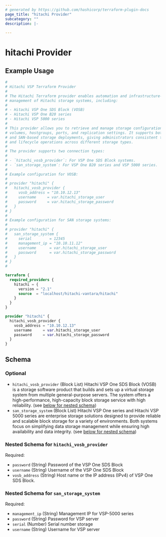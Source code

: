 ```yaml
---
# generated by https://github.com/hashicorp/terraform-plugin-docs
page_title: "hitachi Provider"
subcategory: ""
description: |-
  
---
```


# hitachi Provider



## Example Usage

```terraform
#
# Hitachi VSP Terraform Provider
#
# The Hitachi Terraform provider enables automation and infrastructure-as-code
# management of Hitachi storage systems, including:
#
# - Hitachi VSP One SDS Block (VOSB)
# - Hitachi VSP One B20 series
# - Hitachi VSP 5000 series
#
# This provider allows you to retrieve and manage storage configuration such as
# volumes, hostgroups, ports, and replication settings. It supports both software-defined
# and SAN-based storage deployments, giving administrators consistent tooling for provisioning
# and lifecycle operations across different storage types.
#
# The provider supports two connection types:
#
# - `hitachi_vosb_provider`: For VSP One SDS Block systems.
# - `san_storage_system`: For VSP One B20 series and VSP 5000 series.
#
# Example configuration for VOSB:
#
# provider "hitachi" {
#   hitachi_vosb_provider {
#     vosb_address = "10.10.12.13"
#     username     = var.hitachi_storage_user
#     password     = var.hitachi_storage_password
#   }
# }
#
# Example configuration for SAN storage systems:
#
# provider "hitachi" {
#   san_storage_system {
#     serial        = 12345
#     management_ip = "10.10.11.12"
#     username      = var.hitachi_storage_user
#     password      = var.hitachi_storage_password
#   }
# }
#

terraform {
  required_providers {
    hitachi = {
      version = "2.1"
      source  = "localhost/hitachi-vantara/hitachi"
    }
  }
}

provider "hitachi" {
  hitachi_vosb_provider {
    vosb_address = "10.10.12.13"
    username     = var.hitachi_storage_user
    password     = var.hitachi_storage_password
  }
}
```

<!-- schema generated by tfplugindocs -->
## Schema

### Optional

- `hitachi_vosb_provider` (Block List) Hitachi VSP One SDS Block (VOSB) is a storage software product that builds and sets up a virtual storage system from multiple general-purpose servers. The system offers a high-performance, high-capacity block storage service with high reliability. (see [below for nested schema](#nestedblock--hitachi_vosb_provider))
- `san_storage_system` (Block List) Hitachi VSP One series and Hitachi VSP 5000 series are enterprise storage solutions designed to provide reliable and scalable block storage for a variety of environments. Both systems focus on simplifying data storage management while ensuring high availability and data integrity. (see [below for nested schema](#nestedblock--san_storage_system))

<a id="nestedblock--hitachi_vosb_provider"></a>
### Nested Schema for `hitachi_vosb_provider`

Required:

- `password` (String) Password of the VSP One SDS Block
- `username` (String) Username of the VSP One SDS Block
- `vosb_address` (String) Host name or the IP address (IPv4) of VSP One SDS Block.


<a id="nestedblock--san_storage_system"></a>
### Nested Schema for `san_storage_system`

Required:

- `management_ip` (String) Management IP for VSP-5000 series
- `password` (String) Password for VSP server
- `serial` (Number) Serial number storage
- `username` (String) Username for VSP server
